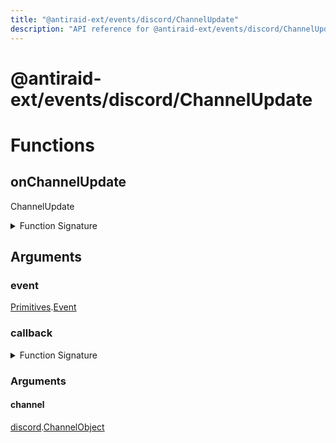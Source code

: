 ```yaml
---
title: "@antiraid-ext/events/discord/ChannelUpdate"
description: "API reference for @antiraid-ext/events/discord/ChannelUpdate"
---
```


<div id="@antiraid-ext/events/discord/ChannelUpdate"></div>

# @antiraid-ext/events/discord/ChannelUpdate

<div id="Functions"></div>

# Functions

<div id="onChannelUpdate"></div>

## onChannelUpdate

ChannelUpdate

<details>
<summary>Function Signature</summary>

```luau
--- ChannelUpdate
function onChannelUpdate(event: Primitives.Event, callback: (channel: discord.ChannelObject) -> ()) end
```

</details>

<div id="Arguments"></div>

## Arguments

<div id="event"></div>

### event

[Primitives](#module.Primitives).[Event](#Event)



<div id="callback"></div>

### callback

<details>
<summary>Function Signature</summary>

```luau
callback: (channel: discord.ChannelObject) -> ()
```

</details>

<div id="Arguments"></div>

### Arguments

<div id="channel"></div>

#### channel

[discord](#module.discord).[ChannelObject](#ChannelObject)



